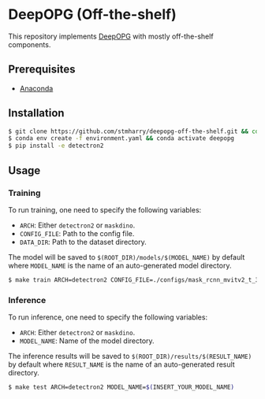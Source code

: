 # DeepOPG (Off-the-shelf)

This repository implements [DeepOPG](https://arxiv.org/abs/2103.08290) with mostly off-the-shelf components.

## Prerequisites

- [Anaconda](https://docs.anaconda.com/free/anaconda/install/)

## Installation

```bash
$ git clone https://github.com/stmharry/deepopg-off-the-shelf.git && cd deepopg-off-the-shelf
$ conda env create -f environment.yaml && conda activate deepopg
$ pip install -e detectron2
```

## Usage

### Training

To run training, one need to specify the following variables:

- `ARCH`: Either `detectron2` or `maskdino`.
- `CONFIG_FILE`: Path to the config file.
- `DATA_DIR`: Path to the dataset directory.

The model will be saved to `$(ROOT_DIR)/models/$(MODEL_NAME)` by default where `MODEL_NAME` is the name of an auto-generated model directory.

```bash
$ make train ARCH=detectron2 CONFIG_FILE=./configs/mask_rcnn_mvitv2_t_3x.py
```

### Inference

To run inference, one need to specify the following variables:

- `ARCH`: Either `detectron2` or `maskdino`.
- `MODEL_NAME`: Name of the model directory.

The inference results will be saved to `$(ROOT_DIR)/results/$(RESULT_NAME)` by default where `RESULT_NAME` is the name of an auto-generated result directory.

```bash
$ make test ARCH=detectron2 MODEL_NAME=$(INSERT_YOUR_MODEL_NAME)
```
